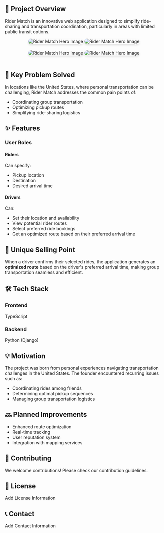 <div class="section">
    <h2>🌟 Project Overview</h2>
    <p>Rider Match is an innovative web application designed to simplify ride-sharing and transportation coordination, particularly in areas with limited public transit options.</p>
    <div class="hero-section" style="text-align: center; margin-bottom: 20px;">
        <img src="https://github.com/user-attachments/assets/fad3d728-341d-41dd-a8d1-ed9b93f3ba1e" alt="Rider Match Hero Image" style="max-width: 100%; height: auto; border-radius: 10px; box-shadow: 0 4px 6px rgba(0,0,0,0.1); margin-bottom: 20px;">
      <img src="https://github.com/user-attachments/assets/00e4ef04-deaa-4fd7-bd7b-98aa1c206880" alt="Rider Match Hero Image" style="max-width: 100%; height: auto; border-radius: 10px; box-shadow: 0 4px 6px rgba(0,0,0,0.1); margin-bottom: 20px;">
      <img src="https://github.com/user-attachments/assets/41bc2b98-8ca3-4951-be9b-5a69f79ffc6a" alt="Rider Match Hero Image" style="max-width: 100%; height: auto; border-radius: 10px; box-shadow: 0 4px 6px rgba(0,0,0,0.1); margin-bottom: 20px;">
      <img src="https://github.com/user-attachments/assets/42534aff-9591-4fd3-b364-ca07a3c78b21" alt="Rider Match Hero Image" style="max-width: 100%; height: auto; border-radius: 10px; box-shadow: 0 4px 6px rgba(0,0,0,0.1); margin-bottom: 20px;">
</div>
    
</div>
</div>

<div class="section">
    <h2>🎯 Key Problem Solved</h2>
    <p>In locations like the United States, where personal transportation can be challenging, Rider Match addresses the common pain points of:</p>
    <ul>
        <li>Coordinating group transportation</li>
        <li>Optimizing pickup routes</li>
        <li>Simplifying ride-sharing logistics</li>
    </ul>
</div>

<div class="section">
    <h2>✨ Features</h2>
    <h3>User Roles</h3>
    <h4>Riders</h4>
    <p>Can specify:</p>
    <ul>
        <li>Pickup location</li>
        <li>Destination</li>
        <li>Desired arrival time</li>
    </ul>
<h4>Drivers</h4>
    <p>Can:</p>
    <ul>
        <li>Set their location and availability</li>
        <li>View potential rider routes</li>
        <li>Select preferred ride bookings</li>
        <li>Get an optimized route based on their preferred arrival time</li>
    </ul>

    
</div>

<div class="section">
    <h2>🚀 Unique Selling Point</h2>
    <p>When a driver confirms their selected rides, the application generates an <strong>optimized route</strong> based on the driver's preferred arrival time, making group transportation seamless and efficient.</p>
</div>

<div class="section">
    <h2>🛠 Tech Stack</h2>
    <div class="tech-stack">
        <div class="tech-item">
            <h3>Frontend</h3>
            <p>TypeScript</p>
        </div>
        <div class="tech-item">
            <h3>Backend</h3>
            <p>Python (Django)</p>
        </div>
    </div>
</div>

<div class="section">
    <h2>💡 Motivation</h2>
    <p class="motivation">The project was born from personal experiences navigating transportation challenges in the United States. The founder encountered recurring issues such as:</p>
    <ul>
        <li>Coordinating rides among friends</li>
        <li>Determining optimal pickup sequences</li>
        <li>Managing group transportation logistics</li>
    </ul>
</div>

<div class="section">
    <h2>🔜 Planned Improvements</h2>
    <ul>
        <li>Enhanced route optimization</li>
        <li>Real-time tracking</li>
        <li>User reputation system</li>
        <li>Integration with mapping services</li>
    </ul>
</div>

<div class="section">
    <h2>🤝 Contributing</h2>
    <p>We welcome contributions! Please check our contribution guidelines.</p>
</div>

<div class="section">
    <h2>📄 License</h2>
    <p>Add License Information</p>
</div>

<div class="section">
    <h2>📞 Contact</h2>
    <p>Add Contact Information</p>
</div>
